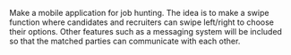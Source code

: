 Make a mobile application for job hunting. The idea is to make a swipe function where candidates and recruiters can swipe left/right to choose their options. Other features such as a messaging system will be included so that the matched parties can communicate with each other.
